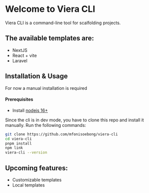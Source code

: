 # Welcome to Viera CLI

Viera CLI is a command-line tool for scalfolding projects.

## The available templates are:

- NextJS
- React + vite
- Laravel

## Installation & Usage
For now a manual installation is required

#### Prerequisites
<!-- Node link -->
- Install [nodejs 16+](https://nodejs.org)

Since the cli is in dev mode, you have to clone this repo and install it manually.
Run the following commands:
```bash
git clone https://github.com/mfonisoebong/viera-cli
cd viera-cli
pnpm install
npm link
viera-cli --version
```

## Upcoming features:
- Customizable templates
- Local templates






